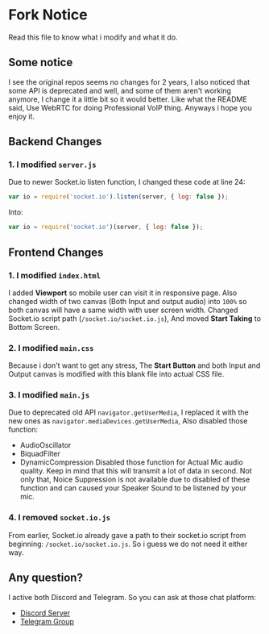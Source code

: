 # Fork Notice
Read this file to know what i modify and what it do.

## Some notice
I see the original repos seems no changes for 2 years, I also noticed that some API is deprecated and well, and some of them aren't working anymore, I change it a little bit so it would better. Like what the README said, Use WebRTC for doing Professional VoIP thing. Anyways i hope you enjoy it. 

## Backend Changes
### 1. I modified `server.js`
Due to newer Socket.io listen function, I changed these code at line 24:
```js
var io = require('socket.io').listen(server, { log: false });
```
Into:
```js
var io = require('socket.io')(server, { log: false });
```
## Frontend Changes
### 1. I modified `index.html`
I added **Viewport** so mobile user can visit it in responsive page. Also changed width of two canvas (Both Input and output audio) into `100%` so both canvas will have a same width with user screen width. Changed Socket.io script path (`/socket.io/socket.io.js`), And moved **Start Taking** to Bottom Screen.

### 2. I modified `main.css`
Because i don't want to get any stress, The **Start Button** and both Input and Output canvas is modified with this blank file into actual CSS file.

### 3. I modified `main.js`
Due to deprecated old API `navigator.getUserMedia`, I replaced it with the new ones as `navigator.mediaDevices.getUserMedia`, Also disabled those function:
 - AudioOscillator
 - BiquadFilter
 - DynamicCompression
Disabled those function for Actual Mic audio quality. Keep in mind that this will transmit a lot of data in second. Not only that, Noice Suppression is not available due to disabled of these function and can caused your Speaker Sound to be listened by your mic.

### 4. I removed `socket.io.js`
From earlier, Socket.io already gave a path to their socket.io script from beginning: `/socket.io/socket.io.js`. So i guess we do not need it either way.

## Any question?
I active both Discord and Telegram. So you can ask at those chat platform:
- [Discord Server](https://discord.gg/9S3ZCDR)
- [Telegram Group](https://t.me/yonlecoder)
